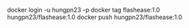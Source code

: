 docker login -u hungpn23 -p
docker tag flashease:1.0 hungpn23/flashease:1.0
docker push hungpn23/flashease:1.0
